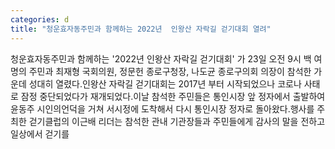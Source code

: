 ```yaml
---
categories: d
title: "청운효자동주민과 함께하는 2022년  인왕산 자락길 걷기대회 열려"
---
```

청운효자동주민과 함께하는 &#39;2022년 인왕산 자락길 걷기대회&#39; 가 23일 오전 9시 백 여명의 주민과 최재형 국회의원, 정문헌 종로구청장, 나도균 종로구의회 의장이 참석한 가운데 성대히 열렸다.인왕산 자락길 걷기대회는 2017년 부터 시작되었으나 코로나 사태로 잠정 중단되었다가 재개되었다.이날 참석한 주민들은 통인시장 앞 정자에서 출발하여 윤동주 시인의언덕을 거쳐 서시정에 도착해서 다시 통인시장 정자로 돌아왔다.행사를 주최한 걷기클럽의 이근배 리더는 참석한 관내 기관장들과 주민들에게 감사의 말을 전하고 일상에서 걷기를